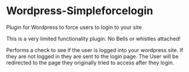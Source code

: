 Wordpress-Simpleforcelogin
==========================

Plugin for Wordpress to force users to login to your site

This is a very limited functionality plugin.  No Bells or whistles attached!

Performs a check to see if the user is logged into your wordpress site.  If they are not logged in they are sent to the login page.
The User will be redirected to the page they originally tried to access after they login.
